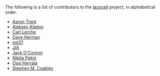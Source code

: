 The following is a list of contributors to the [lazycell][lazycell] project, in
alphabetical order.

* [Aaron Trent](https://github.com/novacrazy)
* [Aleksey Kladov](https://github.com/matklad)
* [Carl Lerche](https://github.com/carllerche)
* [Dave Herman](https://github.com/dherman)
* [est31](https://github.com/est31)
* [J/A](https://github.com/archer884)
* [Jack O'Connor](https://github.com/oconnor663)
* [Nikita Pekin](https://github.com/indiv0)
* [Ossi Herrala](https://github.com/oherrala)
* [Stephen M. Coakley](https://github.com/sagebind)

[lazycell]: https://github.com/indiv0/lazycell
